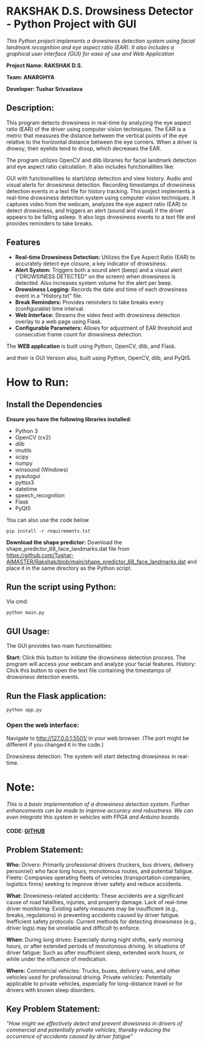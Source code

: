 # **RAKSHAK D.S. Drowsiness Detector - Python Project with GUI**


*This Python project implements a drowsiness detection system using facial landmark recognition and eye aspect ratio (EAR). It also includes a graphical user interface (GUI) for ease of use and Web Application*

**Project Name: RAKSHAK D.S.**

**Team: ANARGHYA**

**Developer: Tushar Srivastava**

## **Description:**

This program detects drowsiness in real-time by analyzing the eye aspect ratio (EAR) of the driver using computer vision techniques. The EAR is a metric that measures the distance between the vertical points of the eye relative to the horizontal distance between the eye corners. When a driver is drowsy, their eyelids tend to droop, which decreases the EAR.

The program utilizes OpenCV and dlib libraries for facial landmark detection and eye aspect ratio calculation. It also includes functionalities like:

GUI with functionalities to start/stop detection and view history.
Audio and visual alerts for drowsiness detection.
Recording timestamps of drowsiness detection events in a text file for history tracking.
This project implements a real-time drowsiness detection system using computer vision techniques. It captures video from the webcam, analyzes the eye aspect ratio (EAR) to detect drowsiness, and triggers an alert (sound and visual) if the driver appears to be falling asleep.  It also logs drowsiness events to a text file and provides reminders to take breaks.  


## Features

* **Real-time Drowsiness Detection:**  Utilizes the Eye Aspect Ratio (EAR) to accurately detect eye closure, a key indicator of drowsiness.
* **Alert System:** Triggers both a sound alert (beep) and a visual alert ("DROWSINESS DETECTED" on the screen) when drowsiness is detected.  Also increases system volume for the alert per beep.
* **Drowsiness Logging:** Records the date and time of each drowsiness event in a "History.txt" file.
* **Break Reminders:**  Provides reminders to take breaks every (configurable) time interval.
* **Web Interface:**  Streams the video feed with drowsiness detection overlay to a web page using Flask.
* **Configurable Parameters:**  Allows for adjustment of EAR threshold and consecutive frame count for drowsiness detection.


The **WEB application** is built using Python, OpenCV, dlib, and Flask.

and their is GUI Version also, built using Python, OpenCV, dlib, and PyQt5.


# How to Run:
## Install the Dependencies
**Ensure you have the following libraries installed:**
* Python 3
* OpenCV (cv2)
* dlib
* imutils
* scipy
* numpy
* winsound (Windows)
* pyautogui
* pyttsx3
* datetime
* speech_recognition
* Flask
* PyQt5

You can also use the code below


    pip install -r requirements.txt 
    

**Download the shape predictor:**
    Download the shape_predictor_68_face_landmarks.dat file from https://github.com/Tushar-AIMASTER/Rakshak/blob/main/shape_predictor_68_face_landmarks.dat and place it in the same directory as the Python script.

## **Run the script using Python:**
Via cmd:

    python main.py
## **GUI Usage:**

The GUI provides two main functionalities:

**Start:** Click this button to initiate the drowsiness detection process. The program will access your webcam and analyze your facial features.
History: Click this button to open the text file containing the timestamps of drowsiness detection events.


## **Run the Flask application:**
    python app.py  
### Open the web interface:
Navigate to http://127.0.0.1:5501/ in your web browser.  (The port might be different if you changed it in the code.)

Drowsiness detection: The system will start detecting drowsiness in real-time.

# **Note:**

*This is a basic implementation of a drowsiness detection system. Further enhancements can be made to improve accuracy and robustness.
We can even integrate this system in vehicles with FPGA and Arduino
 boards.*



#### CODE: [GITHUB](https://github.com/Tushar-AIMASTER/Rakshak)

## **Problem Statement:**
**Who:**
Drivers: Primarily professional drivers (truckers, bus drivers, delivery personnel) who face long hours, monotonous routes, and potential fatigue.
Fleets: Companies operating fleets of vehicles (transportation companies, logistics firms) seeking to improve driver safety and reduce accidents.

**What:**
Drowsiness-related accidents: These accidents are a significant cause of road fatalities, injuries, and property damage.
Lack of real-time driver monitoring: Existing safety measures may be insufficient (e.g., breaks, regulations) in preventing accidents caused by driver fatigue.
Inefficient safety protocols: Current methods for detecting drowsiness (e.g., driver logs) may be unreliable and difficult to enforce.

**When:**
During long drives: Especially during night shifts, early morning hours, or after extended periods of monotonous driving.
In situations of driver fatigue: Such as after insufficient sleep, extended work hours, or while under the influence of medication.

**Where:**
Commercial vehicles: Trucks, buses, delivery vans, and other vehicles used for professional driving.
Private vehicles: Potentially applicable to private vehicles, especially for long-distance travel or for drivers with known sleep disorders.

## **Key Problem Statement:**
*"How might we effectively detect and prevent drowsiness in drivers of commercial and potentially private vehicles, thereby reducing the occurrence of accidents caused by driver fatigue"*
